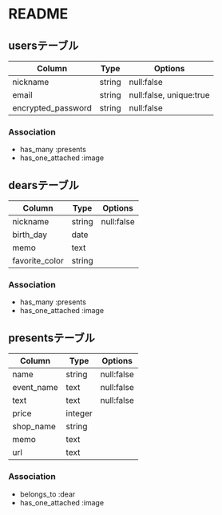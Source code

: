 # README

## usersテーブル

| Column                 | Type             | Options                 |
| ---------------------- | ---------------- | ----------------------- |
| nickname               | string           | null:false              |
| email                  | string           | null:false, unique:true |
| encrypted_password     | string           | null:false              |

### Association
- has_many :presents
- has_one_attached :image

## dearsテーブル

| Column                 | Type             | Options                 |
| ---------------------- | ---------------- | ----------------------- |
| nickname               | string           | null:false              |
| birth_day              | date             |                         |
| memo                   | text             |                         |
| favorite_color         | string           |                         |

### Association
- has_many :presents
- has_one_attached :image


## presentsテーブル

| Column                 | Type             | Options                 |
| ---------------------- | ---------------- | ----------------------- |
| name                   | string           | null:false              |
| event_name             | text             | null:false              |
| text                   | text             | null:false              |
| price                  | integer          |                         |
| shop_name              | string           |                         |
| memo                   | text             |                         |
| url                    | text             |                         |

### Association
- belongs_to :dear
- has_one_attached :image